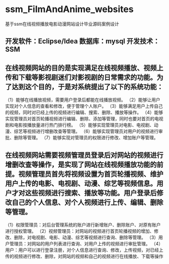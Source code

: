 # ssm_FilmAndAnime_websites
基于ssm在线视频播放电影动漫网站设计毕业源码案例设计

## 开发软件：Eclipse/Idea  数据库：mysql 开发技术：SSM

##  在线视频网站的目的是实现满足在线视频播放、视频上传和下载等影视剧迷们对影视剧的日常需求的功能。为了达到这个目的，于是对系统提出了以下的系统功能：
（1）能够在线播放视频，需要用户登录后都能在线播放视频。
（2）能够让用户实现对个人信息的查看和修改，便于管理个人账户。
（3）能够满足用户上传自己的视频，同时对已经上传的视频进行编辑、搜索、删除、播放等操作。
（4）能够实现管理员对首页轮播视频进行编辑、删除、添加等管理，同时也要对首页的电视剧和电影按播放量进行热门排行榜。
（5）能够实现管理员对电影、电视剧、动漫、综艺等视频进行增删改查等管理。
（6）能够实现管理员对用户的视频进行审批、删除等管理。
（7）能够实现对管理员的权限进行修改、增加账户等管理。

##  在线视频网站需要视频管理员登录后对网站的视频进行增删改查等操作，是实现了网站在线视频播放功能的前提。视频管理员首先将视频设置为首页轮播视频、维护用户上传的电影、电视剧、动漫、综艺等视频信息。用户才对这些视频进行搜索、播放等功能。用户登录后修改自己的个人信息、对个人视频进行上传、编辑、删除等管理。
（1）权限管理员：对后台管理系统的账户进行新增账户、删除账户、对原有账户进行授权管理。
（2）视频管理员：对网站的视频进行首页轮播视频的增加、修改、删除，对电视剧、电影、动漫、综艺等视频进行查询、删除等管理。
（3）用户管理员：对网站的用户列表进行查询、对用户上传的视频进行审批管理。
（4）用户：用户可以进行登录注册，对个人信息进行查询、修改，上传视频，对已经上传的视频进行修改、删除，对网站的视频和自己的视频进行在线播放、下载等操作
